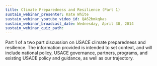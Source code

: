 ```yaml
---
title: Climate Preparedness and Resilience (Part 1)
sustain_webinar_presenter: Kate White
sustain_webinar_youtube_video_id: QA62bmkqkas
sustain_webinar_broadcast_date: Wednesday, April 30, 2014
sustain_webinar_quiz_path:
---
```


Part 1 of a two part discussion on USACE climate preparedness and resilience. The information provided is intended to set context, and will include national policy, USACE governance, partners, programs, and existing USACE policy and guidance, as well as our trajectory.
